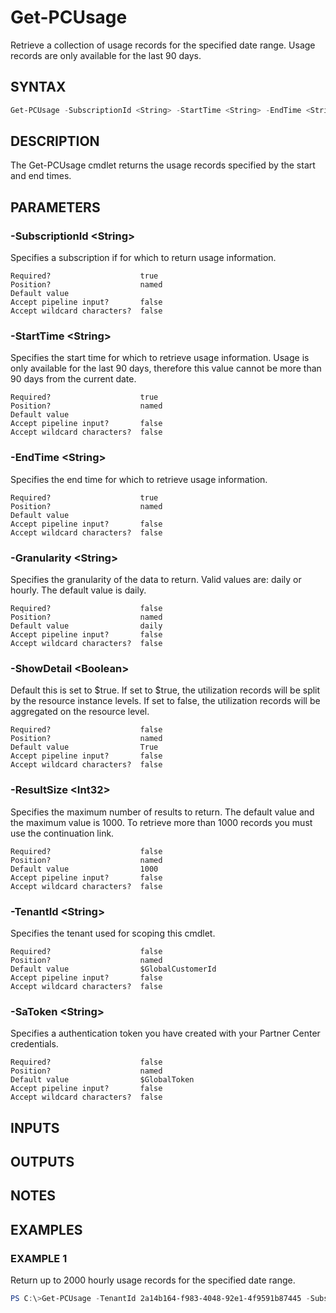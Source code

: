 # Get-PCUsage

Retrieve a collection of usage records for the specified date range. Usage records are only available for the last 90 days.

## SYNTAX

```powershell
Get-PCUsage -SubscriptionId <String> -StartTime <String> -EndTime <String> [-Granularity <String>] [-ShowDetail <Boolean>] [-ResultSize <Int32>] [-TenantId <String>] [-SaToken <String>] [<CommonParameters>]
```

## DESCRIPTION

The Get-PCUsage cmdlet returns the usage records specified by the start and end times.

## PARAMETERS

### -SubscriptionId &lt;String&gt;

Specifies a subscription if for which to return usage information.

```
Required?                    true
Position?                    named
Default value
Accept pipeline input?       false
Accept wildcard characters?  false
```

### -StartTime &lt;String&gt;

Specifies the start time for which to retrieve usage information. Usage is only available for the last 90 days, therefore this value cannot be more than 90 days from the current date.

```
Required?                    true
Position?                    named
Default value
Accept pipeline input?       false
Accept wildcard characters?  false
```

### -EndTime &lt;String&gt;

Specifies the end time for which to retrieve usage information.

```
Required?                    true
Position?                    named
Default value
Accept pipeline input?       false
Accept wildcard characters?  false
```

### -Granularity &lt;String&gt;

Specifies the granularity of the data to return. Valid values are: daily or hourly. The default value is daily.

```
Required?                    false
Position?                    named
Default value                daily
Accept pipeline input?       false
Accept wildcard characters?  false
```

### -ShowDetail &lt;Boolean&gt;

Default this is set to $true. If set to $true, the utilization records will be split by the resource instance levels. If set to false, the utilization records will be aggregated on the resource level.

```
Required?                    false
Position?                    named
Default value                True
Accept pipeline input?       false
Accept wildcard characters?  false
```

### -ResultSize &lt;Int32&gt;

Specifies the maximum number of results to return. The default value and the maximum value is 1000. To retrieve more than 1000 records you must use the continuation link.

```
Required?                    false
Position?                    named
Default value                1000
Accept pipeline input?       false
Accept wildcard characters?  false
```

### -TenantId &lt;String&gt;

Specifies the tenant used for scoping this cmdlet.

```
Required?                    false
Position?                    named
Default value                $GlobalCustomerId
Accept pipeline input?       false
Accept wildcard characters?  false
```

### -SaToken &lt;String&gt;

Specifies a authentication token you have created with your Partner Center credentials.

```
Required?                    false
Position?                    named
Default value                $GlobalToken
Accept pipeline input?       false
Accept wildcard characters?  false
```

## INPUTS

## OUTPUTS

## NOTES

## EXAMPLES

### EXAMPLE 1

Return up to 2000 hourly usage records for the specified date range.

```powershell
PS C:\>Get-PCUsage -TenantId 2a14b164-f983-4048-92e1-4f9591b87445 -SubscriptionId b027a4b3-5487-413b-aa48-ec8733c874d6 -StartTime '06-12-2018 00:00:00' -EndTime '06-31-2018 23:59:59' -Granularity hourly -ResultSize 2000
```
